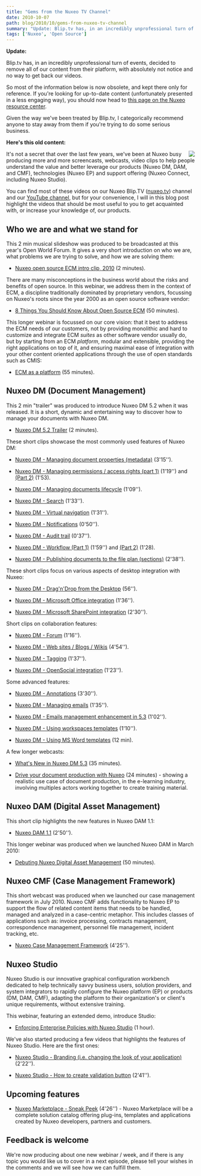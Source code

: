 ```yaml
---
title: "Gems from the Nuxeo TV Channel"
date: 2010-10-07
path: blog/2010/10/gems-from-nuxeo-tv-channel
summary: "Update: Blip.tv has, in an incredibly unprofessional turn of events, decided to remove all of our content from their platform, with absolutely not notice and no way to get back our videos."
tags: ['Nuxeo', 'Open Source']
---
```


**Update:**

Blip.tv has, in an incredibly unprofessional turn of events, decided to remove all of our content from their platform, with absolutely not notice and no way to get back our videos. 

So most of the information below is now obsolete, and kept there only for reference. If you're looking for up-to-date content (unfortunately presented in a less engaging way), you should now head to [this page on the Nuxeo resource center](http://www.nuxeo.com/en/resource-center/Videos).

Given the way we've been treated by Blip.tv, I categorically recommend anyone to stay away from them if you're trying to do some serious business.

<!-- more -->

**Here's this old content:**

<p><img style="float: right; margin-left: 5px;" class="asset asset-image at-xid-6a010536291c30970b0133f4e8ea2f970b" src="/images/6a010536291c30970b0133f4e8ea2f970b-120wi.png">
It's not a secret that over the last few years, we've been at Nuxeo busy producing more and more screencasts, webcasts, video clips to help people understand the value and better leverage our products (Nuxeo DM, DAM, and CMF), technologies (Nuxeo EP) and support offering (Nuxeo Connect, including Nuxeo Studio).</p>

<p>You can find most of these videos on our Nuxeo Blip.TV (<a href="http://www.nuxeo.tv/">nuxeo.tv</a>) channel and our <a href="http://www.youtube.com/user/Nuxeo">YouTube channel</a>, but for your convenience, I will in this blog post highlight the videos that should be most useful to you to get acquainted with, or increase your knowledge of, our products.</p>

<h2>Who we are and what we stand for</h2>

<p>This 2 min musical slideshow was produced to be broadcasted at this year's Open World Forum. It gives a very short introduction on who we are, what problems we are trying to solve, and how we are solving them:</p>

<ul><li><a href="http://www.youtube.com/watch?v=FJglLZuU_hI">Nuxeo open source ECM intro clip, 2010</a> (2 minutes).</li>
</ul>

<p>There are many misconceptions in the business world about the risks and benefits of open source. In this webinar, we address them in the context of ECM, a discipline traditionally dominated by proprietary vendors, focussing on Nuxeo's roots since the year 2000 as an open source software vendor:</p><ul><li><a href="http://nuxeo.blip.tv/file/3549971/">8 Things You Should Know About Open Source ECM</a> (50 minutes).</li>
</ul><p>This longer webinar is focussed on our core vision: that it best to address the ECM needs of our customers, not by providing monolithic and hard to customize and integrate ECM <em>suites</em> as other software vendor usually do, but by starting from an ECM <em>platform</em>, modular and extensible, providing the right applications on top of it, and ensuring maximal ease of integration with your other content oriented applications through the use of open standards such as CMIS:</p><ul><li><a href="http://nuxeo.blip.tv/file/3684267/">ECM as a platform</a> (55 minutes).</li>
</ul><h2>Nuxeo DM (Document Management)</h2><p>This 2 min "trailer" was produced to introduce Nuxeo DM 5.2 when it was released. It is a short, dynamic and entertaining way to discover how to manage your documents with Nuxeo DM.</p><ul><li><a href="http://nuxeo.blip.tv/file/2126925/">Nuxeo DM 5.2 Trailer</a> (2 minutes).</li>
</ul><p>These short clips showcase the most commonly used features of Nuxeo DM:</p><ul><li><p><a href="http://nuxeo.blip.tv/file/2127344/">Nuxeo DM - Managing document properties (metadata)</a> (3'15'').</p></li>
<li><p><a href="http://nuxeo.blip.tv/file/2128947/">Nuxeo DM - Managing permissions / access rights (part 1)</a> (1'19'') and <a href="http://nuxeo.blip.tv/file/2145723/">(Part 2)</a> (1'53).</p></li>
<li><p><a href="http://nuxeo.blip.tv/file/2600616/">Nuxeo DM - Managing documents lifecycle</a> (1'09'').</p></li>
<li><p><a href="http://nuxeo.blip.tv/file/2227751/">Nuxeo DM - Search</a> (1'33'').</p></li>
<li><p><a href="http://nuxeo.blip.tv/file/2227882/">Nuxeo DM - Virtual navigation</a> (1'31'').</p></li>
<li><p><a href="http://nuxeo.blip.tv/file/2247746/">Nuxeo DM - Notifications</a> (0'50'').</p></li>
<li><p><a href="http://nuxeo.blip.tv/file/2174012/">Nuxeo DM - Audit trail</a> (0'37'').</p></li>
<li><p><a href="http://nuxeo.blip.tv/file/2174106/">Nuxeo DM - Workflow (Part 1)</a> (1'59'') and <a href="http://nuxeo.blip.tv/file/2174124/">(Part 2)</a> (1'28).</p></li>
<li><p><a href="http://nuxeo.blip.tv/file/2440739/">Nuxeo DM - Publishing documents to the file plan (sections)</a> (2'38'').</p></li>
</ul><p>These short clips focus on various aspects of desktop integration with Nuxeo:</p><ul><li><p><a href="http://nuxeo.blip.tv/file/2126571/">Nuxeo DM - Drag'n'Drop from the Desktop</a> (56'').</p></li>
<li><p><a href="http://nuxeo.blip.tv/file/2132463/">Nuxeo DM - Microsoft Office integration</a> (1'36'').</p></li>
<li><p><a href="http://nuxeo.blip.tv/file/2710451/">Nuxeo DM - Microsoft SharePoint integration</a> (2'30'').</p></li>
</ul><p>Short clips on collaboration features:</p><ul><li><p><a href="http://nuxeo.blip.tv/file/2600640/">Nuxeo DM - Forum</a> (1'16'').</p></li>
<li><p><a href="http://nuxeo.blip.tv/file/2284538/">Nuxeo DM - Web sites / Blogs / Wikis</a> (4'54'').</p></li>
<li><p><a href="http://nuxeo.blip.tv/file/2600640/">Nuxeo DM - Tagging</a> (1'37'').</p></li>
<li><p><a href="http://nuxeo.blip.tv/file/2723406/">Nuxeo DM - OpenSocial integration</a> (1'23'').</p></li>
</ul><p>Some advanced features:</p><ul><li><p><a href="http://nuxeo.blip.tv/file/2116933/">Nuxeo DM - Annotations</a> (3'30'').</p></li>
<li><p><a href="http://blip.tv/file/2116884">Nuxeo DM - Managing emails</a> (1'35'').</p></li>
<li><p><a href="http://nuxeo.blip.tv/file/2719167/">Nuxeo DM - Emails management enhancement in 5.3</a> (1'02'').</p></li>
<li><p><a href="http://nuxeo.blip.tv/file/2129052/">Nuxeo DM - Using workspaces templates</a> (1'10'').</p></li>
<li><p><a href="http://nuxeo.blip.tv/file/3006005/">Nuxeo DM - Using MS Word templates</a> (12 min).</p></li>
</ul><p>A few longer webcasts:</p><ul><li><p><a href="http://nuxeo.blip.tv/file/2893435/">What's New in Nuxeo DM 5.3</a> (35 minutes).</p></li>
<li><p><a href="http://nuxeo.blip.tv/file/2755323/">Drive your document production with Nuxeo</a> (24 minutes) - showing a realistic use case of document production, in the e-learning industry, involving multiples actors working together to create training material.</p></li>
</ul><h2>Nuxeo DAM (Digital Asset Management)</h2><p>This short clip highlights the new features in Nuxeo DAM 1.1:</p><ul><li><a href="http://nuxeo.blip.tv/file/3905395/">Nuxeo DAM 1.1</a> (2'50'').</li>
</ul><p>This longer webinar was produced when we launched Nuxeo DAM in March 2010:</p><ul><li><a href="http://nuxeo.blip.tv/file/3333098/">Debuting Nuxeo Digital Asset Management</a> (50 minutes).</li>
</ul><h2>Nuxeo CMF (Case Management Framework)</h2><p>This short webcast was produced when we launched our case management framework in July 2010. Nuxeo CMF adds functionality to Nuxeo EP to support the flow of related content items that needs to be handled, managed and analyzed in a case-centric metaphor. This includes classes of applications such as: invoice processing, contracts management, correspondence management, personnel file management, incident tracking, etc.</p><ul><li><a href="http://www.youtube.com/watch?v=39j1OBTp8lM">Nuxeo Case Management Framework</a> (4'25'').</li>
</ul><h2>Nuxeo Studio</h2><p>Nuxeo Studio is our innovative graphical configuration workbench dedicated to help technically savvy business users, solution providers, and system integrators to rapidly configure the Nuxeo platform (EP) or products (DM, DAM, CMF), adapting the platform to their organization's or client's unique requirements, without extensive training.</p><p>This webinar, featuring an extended demo, introduce Studio:</p><ul><li><a href="http://nuxeo.blip.tv/file/3568996/">Enforcing Enterprise Policies with Nuxeo Studio</a> (1 hour).</li>
</ul><p>We've also started producing a few videos that highlights the features of Nuxeo Studio. Here are the first ones:</p><ul><li><p><a href="http://nuxeo.blip.tv/file/3859963/">Nuxeo Studio - Branding (i.e. changing the look of your application)</a> (2'22'').</p></li>
<li><p><a href="http://www.youtube.com/watch?v=dH8HxFARYmo">Nuxeo Studio - How to create validation button</a> (2'41'').</p></li>
</ul><h2>Upcoming features</h2><ul><li><a href="http://www.youtube.com/watch?v=LWj1TftyOL4">Nuxeo Marketplace - Sneak Peek</a> (4'26'') - Nuxeo Marketplace will be a complete solution catalog offering plug-ins, templates and applications created by Nuxeo developers, partners and customers.</li>
</ul><h2>Feedback is welcome</h2><p>We're now producing about one new webinar / week, and if there is any topic you would like us to cover in a next episode, please tell your wishes in the comments and we will see how we can fulfill them.</p>
 

